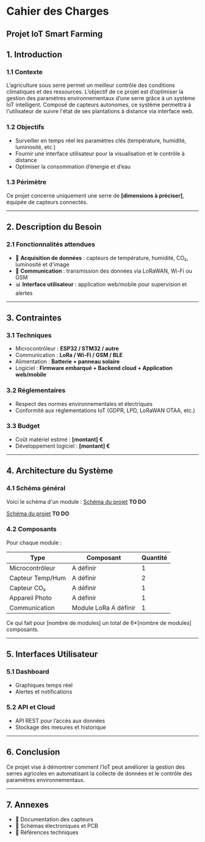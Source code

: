 # Cahier des Charges

## Projet IoT Smart Farming

## 1. Introduction

### 1.1 Contexte

L’agriculture sous serre permet un meilleur contrôle des conditions climatiques et des ressources. L’objectif de ce projet est d’optimiser la gestion des paramètres environnementaux d’une serre grâce à un système IoT intelligent. Composé de capteurs autonomes, ce système permettra à l'utilisateur de suivre l'état de ses plantations à distance via interface web.  

### 1.2 Objectifs

- Surveiller en temps réel les paramètres clés (température, humidité, luminosité, etc.)  
- Fournir une interface utilisateur pour la visualisation et le contrôle à distance  
- Optimiser la consommation d’énergie et d’eau  

### 1.3 Périmètre

Ce projet concerne uniquement une serre de **[dimensions à préciser]**, équipée de capteurs connectés.  

---

## 2. Description du Besoin

### 2.1 Fonctionnalités attendues

- 📡 **Acquisition de données** : capteurs de température, humidité, CO₂, luminosité et d'image
- 📲 **Communication** : transmission des données via LoRaWAN, Wi-Fi ou GSM  
- 📊 **Interface utilisateur** : application web/mobile pour supervision et alertes  

---

## 3. Contraintes

### 3.1 Techniques

- Microcontrôleur : **ESP32 / STM32 / autre**  
- Communication : **LoRa / Wi-Fi / GSM / BLE**  
- Alimentation : **Batterie + panneau solaire**  
- Logiciel : **Firmware embarqué + Backend cloud + Application web/mobile**  

### 3.2 Réglementaires

- Respect des normes environnementales et électriques  
- Conformité aux réglementations IoT (GDPR, LPD, LoRaWAN OTAA, etc.)  

### 3.3 Budget

- Coût matériel estimé : **[montant] €**  
- Développement logiciel : **[montant] €**  

---

## 4. Architecture du Système

### 4.1 Schéma général

Voici le schéma d'un module :
[Schéma du projet](docs/ideas/module.excalidraw)
**TO DO**

[Schéma du projet](docs/ideas/draft.excalidraw)
**TO DO**

### 4.2 Composants  

Pour chaque module :

| Type | Composant | Quantité |
|------|----------|----------|  
| Microcontrôleur | A définir | 1 |  
| Capteur Temp/Hum | A définir | 2 |  
| Capteur CO₂ | A définir | 1 |
| Appareil Photo | A définir | 1 |  
| Communication | Module LoRa A définir | 1 |  

Ce qui fait pour [nombre de modules] un total de 6*[nombre de modules] composants.

---

## 5. Interfaces Utilisateur

### 5.1 Dashboard

- Graphiques temps réel  
- Alertes et notifications  

### 5.2 API et Cloud

- API REST pour l’accès aux données  
- Stockage des mesures et historique  

---

## 6. Conclusion

Ce projet vise à démontrer comment l’IoT peut améliorer la gestion des serres agricoles en automatisant la collecte de données et le contrôle des paramètres environnementaux.

---

## 7. Annexes

- 📎 Documentation des capteurs
- 📎 Schémas électroniques et PCB  
- 📎 Références techniques
